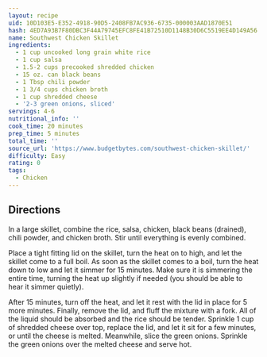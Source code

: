 ```yaml
---
layout: recipe
uid: 10D103E5-E352-4918-90D5-2408FB7AC936-6735-000003AAD1870E51
hash: 4ED7A93B7F80DBC3F44A79745EFC8FE41B72510D1148B30D6C5519EE4D149A56
name: Southwest Chicken Skillet
ingredients:
  - 1 cup uncooked long grain white rice
  - 1 cup salsa
  - 1.5-2 cups precooked shredded chicken
  - 15 oz. can black beans
  - 1 Tbsp chili powder
  - 1 3/4 cups chicken broth
  - 1 cup shredded cheese
  - '2-3 green onions, sliced'
servings: 4-6
nutritional_info: ''
cook_time: 20 minutes
prep_time: 5 minutes
total_time: ''
source_url: 'https://www.budgetbytes.com/southwest-chicken-skillet/'
difficulty: Easy
rating: 0
tags:
  - Chicken
---
```


## Directions

In a large skillet, combine the rice, salsa, chicken, black beans (drained), chili powder, and chicken broth. Stir until everything is evenly combined.

Place a tight fitting lid on the skillet, turn the heat on to high, and let the skillet come to a full boil. As soon as the skillet comes to a boil, turn the heat down to low and let it simmer for 15 minutes. Make sure it is simmering the entire time, turning the heat up slightly if needed (you should be able to hear it simmer quietly).

After 15 minutes, turn off the heat, and let it rest with the lid in place for 5 more minutes. Finally, remove the lid, and fluff the mixture with a fork. All of the liquid should be absorbed and the rice should be tender. Sprinkle 1 cup of shredded cheese over top, replace the lid, and let it sit for a few minutes, or until the cheese is melted. Meanwhile, slice the green onions. Sprinkle the green onions over the melted cheese and serve hot.

